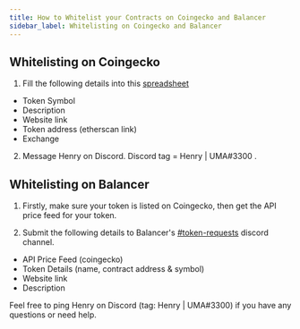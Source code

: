 ```yaml
---
title: How to Whitelist your Contracts on Coingecko and Balancer 
sidebar_label: Whitelisting on Coingecko and Balancer 
---
```


## Whitelisting on Coingecko 

1. Fill the following details into this [spreadsheet](https://docs.google.com/spreadsheets/d/1IdGgj6fH3y92PgnUR9Ir_v3HXx1FnCEpwkV7erCiaLs/edit?usp=sharing)
 - Token Symbol
 - Description
 - Website link
 - Token address (etherscan link)
 - Exchange 
 
2. Message Henry on Discord. Discord tag = Henry | UMA#3300 .

## Whitelisting on Balancer 

1. Firstly, make sure your token is listed on Coingecko, then get the API price feed for your token.

2. Submit the following details to Balancer's [#token-requests](https://discord.gg/jxkDA9YCzm) discord channel. 
 - API Price Feed (coingecko)
 - Token Details (name, contract address & symbol)
 - Website link
 - Description 
 
Feel free to ping Henry on Discord (tag: Henry | UMA#3300) if you have any questions or need help.
